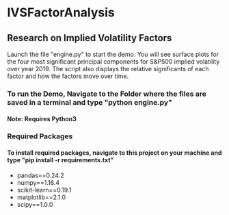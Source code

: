 # IVSFactorAnalysis
## Research on Implied Volatility Factors

Launch the file "engine.py" to start the demo. You will see surface plots for the four most significant principal components for S&P500 implied volatility over year 2019. The script also displays the relative significants of each factor and how the factors move over time.

### To run the Demo, Navigate to the Folder where the files are saved in a terminal and type "python engine.py"
#### Note: Requires Python3

### Required Packages
#### To install required packages, navigate to this project on your machine and type "pip install -r requirements.txt"
- pandas==0.24.2
- numpy==1.16.4
- scikit-learn==0.19.1
- matplotlib==2.1.0
- scipy==1.0.0
